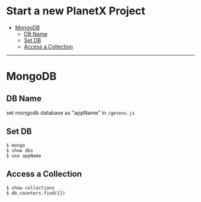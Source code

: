 Start a new PlanetX Project
======

<!-- TOC depthFrom:1 depthTo:3 orderedList:false updateOnSave:true withLinks:true -->

- [MongoDB](#mongodb)
  - [DB Name](#db-name)
  - [Set DB](#set-db)
  - [Access a Collection](#access-a-collection)

<!-- /TOC -->

---

# MongoDB
## DB Name
set mongodb database as "appName" in `/getenv.js`

## Set DB
```
$ mongo
$ show dbs
$ use appName
```

## Access a Collection
```
$ show collections
$ db.counters.find({})
```